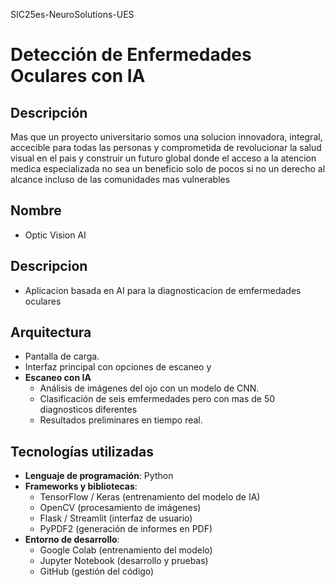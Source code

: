 SIC25es-NeuroSolutions-UES

#  Detección de Enfermedades Oculares con IA

## Descripción
Mas que un proyecto universitario somos una solucion innovadora, integral, accecible para todas las personas y comprometida de revolucionar la salud visual en el pais y construir un futuro global donde el acceso a la atencion medica especializada no sea un beneficio solo de pocos si no un derecho al alcance incluso de las comunidades mas vulnerables 



## Nombre
  - Optic Vision AI
## Descripcion
  - Aplicacion basada en AI para la diagnosticacion de emfermedades oculares
## Arquitectura
  - Pantalla de carga.
  - Interfaz principal con opciones de escaneo y
- **Escaneo con IA**
  - Análisis de imágenes del ojo con un modelo de CNN.
  - Clasificación de seis emfermedades pero con mas de 50 diagnosticos diferentes
  - Resultados preliminares en tiempo real.

## Tecnologías utilizadas
- **Lenguaje de programación**: Python
- **Frameworks y bibliotecas**:
  - TensorFlow / Keras (entrenamiento del modelo de IA)
  - OpenCV (procesamiento de imágenes)
  - Flask / Streamlit (interfaz de usuario)
  - PyPDF2 (generación de informes en PDF)
- **Entorno de desarrollo**:
  - Google Colab (entrenamiento del modelo)
  - Jupyter Notebook (desarrollo y pruebas)
  - GitHub (gestión del código)

